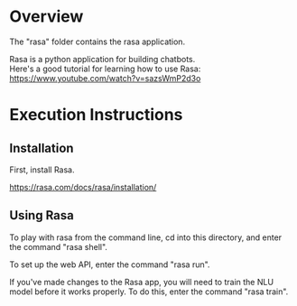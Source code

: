 # Overview

The "rasa" folder contains the rasa application.

Rasa is a python application for building chatbots.  
Here's a good tutorial for learning how to use Rasa: https://www.youtube.com/watch?v=sazsWmP2d3o

# Execution Instructions

## Installation

First, install Rasa.

https://rasa.com/docs/rasa/installation/

## Using Rasa

To play with rasa from the command line, cd into this directory, and enter the command "rasa shell". 

To set up the web API, enter the command "rasa run".

If you've made changes to the Rasa app, you will need to train the NLU model before it works properly.  To do this, enter the command "rasa train".
